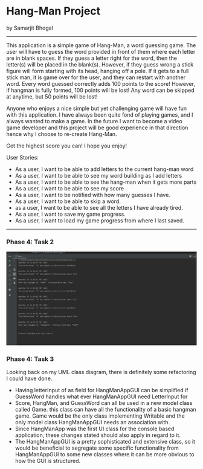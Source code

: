 # Hang-Man Project
by Samarjit Bhogal

-----
This application is a simple game of Hang-Man, a word guessing game. The user will have to guess the word 
provided in front of them where each letter are in blank spaces. If they guess a letter right for the word, 
then the letter(s) will be placed in the blank(s). However, if they guess wrong a stick figure will form starting with
its head, hanging off a pole. If it gets to a full stick man, it is game over for the user, and they can restart 
with another word. Every word guessed correctly adds 100 points to the score! However, if hangman is fully formed, 
100 points will be lost! Any word can be skipped at anytime, but 50 points will be lost!

Anyone who enjoys a nice simple but yet challenging game will have fun
with this application. I have always
been quite fond of playing games, and I always wanted to make a
game. In the future I want to become a video game developer and this
project will be good experience in that direction hence why I choose to
re-create Hang-Man. 

Get the highest score you can! I hope you enjoy!

User Stories:

- As a user, I want to be able to add letters to the current hang-man word
- As a user, I want to be able to see my word building as I add letters
- As a user, I want to be able to see the hang-man when it gets more parts
- As a user, I want to be able to see my score
- As a user, I want to be notified with how many guesses I have.
- As a user, I want to be able to skip a word.
- as a user, I want to be able to see all the letters I have already tired.
- As a user, I want to save my game progress.
- As a user, I want to load my game progress from where I last saved.
---
### Phase 4: Task 2

![img.png](Phase4-Task2.png)

### Phase 4: Task 3

Looking back on my UML class diagram, there is definitely some 
refactoring I could have done. 
    
- Having letterInput of as field for HangManAppGUI can be simplified if GuessWord handles
what ever HangManAppGUI need LetterInput for
- Score, HangMan, and GuessWord can all be used in a new model class called Game.
this class can have all the functionality of a basic hangman game. Game would be the 
only class implementing Writable and the only model class HangManAppGUI needs an association with.
- Since HangManApp was the first UI class for the console based application, these changes stated should also
apply in regard to it.
- The HangManAppGUI is a pretty sophisticated and extensive class, so it would be beneficial to segregate some
specific functionality from HangManAppGUI to some new classes where it can be more obvious to how the GUI is structured.
